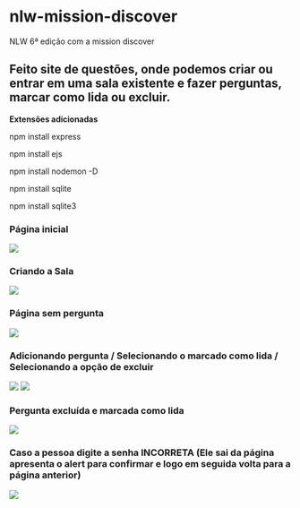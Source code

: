 # nlw-mission-discover
NLW 6ª edição com a mission discover


<h2>Feito site de questões, onde podemos criar ou entrar em uma sala existente e fazer perguntas, marcar como lida ou excluir.</h2>

<p><strong>Extensões adicionadas</strong></p>
<p>npm install express</p>
<p>npm install ejs</p>
<p>npm install nodemon -D</p>
<p>npm install sqlite</p>
<p>npm install sqlite3</p>


<h3>Página inicial</h3>
<div>
  <img src="https://user-images.githubusercontent.com/78942144/155188713-7d6b0359-205d-4b3f-b82c-72829fc1d01b.png">
</div>

<h3>Criando a Sala</h3>
<div>
  <img src="https://user-images.githubusercontent.com/78942144/155187229-bff1cde7-3eea-4820-8821-6d8407fd21d6.png">
</div>
   
<h3>Página sem pergunta</h3>
<div >
 <img src="https://user-images.githubusercontent.com/78942144/155187459-828cabd1-c3af-403d-ac05-f91642fcc674.png">
</div>
     
<h3>Adicionando pergunta / Selecionando o marcado como lida / Selecionando a opção de excluir</h3>
<div>
 <img src="https://user-images.githubusercontent.com/78942144/155187691-71fcf02b-df94-44e6-8e95-db7e0ba897a3.png">
 <img src="https://user-images.githubusercontent.com/78942144/155187741-c380481a-3f66-44fe-ab1a-e518951c8497.png">
</div>

<h3>Pergunta excluída e marcada como lida</h3>
<div>
 <img src="https://user-images.githubusercontent.com/78942144/155188176-9480e3c1-95c9-46ac-b09c-bb5ac2f114a2.png">
</div>

<h3>Caso a pessoa digite a senha INCORRETA (Ele sai da página apresenta o alert para confirmar e logo em seguida volta para a página anterior)</h3>
<div>
 <img src="https://user-images.githubusercontent.com/78942144/155188372-ce42502f-3e60-4a24-bb18-041035a934c0.png">
</div>


